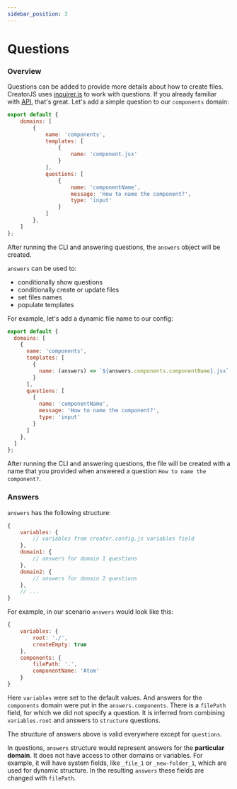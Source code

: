 ```yaml
---
sidebar_position: 3
---
```


# Questions


### Overview

Questions can be added to provide more details about how to create files. CreatorJS uses [inquirer.js](https://github.com/SBoudrias/Inquirer.js#readme) to work with questions.
If you already familiar with [API](https://github.com/SBoudrias/Inquirer.js#questions), that's great. Let's add a simple question to our `components` domain:
```js
export default {
    domains: [
        {
            name: 'components',
            templates: [
                {
                    name: 'component.jsx'
                }
            ],
            questions: [
                {
                    name: 'componentName',
                    message: 'How to name the component?',
                    type: 'input'
                }
            ]
        },
    ]
};
```
After running the CLI and answering questions, the `answers` object will be created.

`answers` can be used to:
- conditionally show questions
- conditionally create or update files
- set files names
- populate templates

For example, let's add a dynamic file name to our config:
```js
export default {
  domains: [
    {
      name: 'components',
      templates: [
        {
          name: (answers) => `${answers.components.componentName}.jsx`
        }
      ],
      questions: [
        {
          name: 'componentName',
          message: 'How to name the component?',
          type: 'input'
        }
      ]
    },
  ]
};
```

After running the CLI and answering questions, the file will be created with a name that you provided when answered a question `How to name the component?`.

### Answers

`answers` has the following structure:
```js
{
    variables: {
        // variables from creator.config.js variables field
    },
    domain1: {
        // answers for domain 1 questions
    },
    domain2: {
        // answers for domain 2 questions
    },
    // ...
}
```

For example, in our scenario `answers` would look like this:
```js
{
    variables: {
        root: './', 
        createEmpty: true
    },
    components: {
        filePath: '.',
        componentName: 'Atom'
    }
}
```

Here `variables` were set to the default values. And answers for the `components` domain were put in the `answers.components`.
There is a `filePath` field, for which we did not specify a question. It is inferred from combining `variables.root` and answers to `structure` questions.

The structure of answers above is valid everywhere except for `questions`.

In questions, `answers` structure would represent answers for the **particular domain**.
It does not have access to other domains or variables. For example, it will have system fields, like `_file_1` or `_new-folder_1`, which are used for dynamic structure.
In the resulting `answers` these fields are changed with `filePath`.
